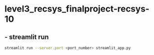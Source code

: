 # level3_recsys_finalproject-recsys-10


## - streamlit run

```bash
streamlit run --server.port <port_number> streamlit_app.py
```